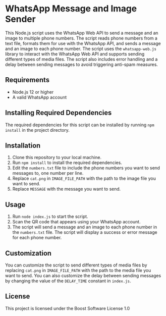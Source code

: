 # WhatsApp Message and Image Sender

This Node.js script uses the WhatsApp Web API to send a message and an image to multiple phone numbers. The script reads phone numbers from a text file, formats them for use with the WhatsApp API, and sends a message and an image to each phone number. The script uses the `whatsapp-web.js` library to interact with the WhatsApp Web API and supports sending different types of media files. The script also includes error handling and a delay between sending messages to avoid triggering anti-spam measures.

## Requirements

- Node.js 12 or higher
- A valid WhatsApp account

## Installing Required Dependencies

The required dependencies for this script can be installed by running `npm install` in the project directory.

## Installation

1. Clone this repository to your local machine.
2. Run `npm install` to install the required dependencies.
3. Edit the `numbers.txt` file to include the phone numbers you want to send messages to, one number per line.
4. Replace `cat.png` in `IMAGE_FILE_PATH` with the path to the image file you want to send.
5. Replace `MESSAGE` with the message you want to send.


## Usage

1. Run `node index.js` to start the script.
2. Scan the QR code that appears using your WhatsApp account.
3. The script will send a message and an image to each phone number in the `numbers.txt` file. The script will display a success or error message for each phone number.

## Customization

You can customize the script to send different types of media files by replacing `cat.png` in `IMAGE_FILE_PATH` with the path to the media file you want to send. You can also customize the delay between sending messages by changing the value of the `DELAY_TIME` constant in `index.js`.

## License

This project is licensed under the Boost Software License 1.0

